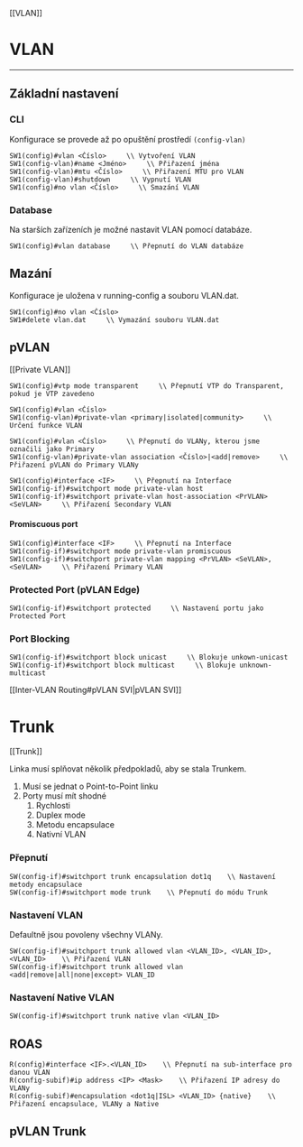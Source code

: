 [[VLAN]]
# VLAN
---

## Základní nastavení

### CLI

Konfigurace se provede až po opuštění prostředí `(config-vlan)`

```
SW1(config)#vlan <Číslo>     \\ Vytvoření VLAN
SW1(config-vlan)#name <Jméno>     \\ Přiřazení jména
SW1(config-vlan)#mtu <Číslo>     \\ Přiřazení MTU pro VLAN
SW1(config-vlan)#shutdown     \\ Vypnutí VLAN
SW1(config)#no vlan <Číslo>     \\ Smazání VLAN
```

### Database

Na starších zařízeních je možné nastavit VLAN pomocí databáze.

```
SW1(config)#vlan database     \\ Přepnutí do VLAN databáze
```

## Mazání

Konfigurace je uložena v running-config a souboru VLAN.dat.

```
SW1(config)#no vlan <Číslo>
SW1#delete vlan.dat     \\ Vymazání souboru VLAN.dat
```

## pVLAN
[[Private VLAN]]
```
SW1(config)#vtp mode transparent     \\ Přepnutí VTP do Transparent, pokud je VTP zavedeno
```
```
SW1(config)#vlan <Číslo>
SW1(config-vlan)#private-vlan <primary|isolated|community>     \\ Určení funkce VLAN
```
```
SW1(config)#vlan <Číslo>     \\ Přepnutí do VLANy, kterou jsme označili jako Primary
SW1(config-vlan)#private-vlan association <Číslo>|<add|remove>     \\ Přiřazení pVLAN do Primary VLANy
```
```
SW1(config)#interface <IF>     \\ Přepnutí na Interface
SW1(config-if)#switchport mode private-vlan host
SW1(config-if)#switchport private-vlan host-association <PrVLAN> <SeVLAN>     \\ Přiřazení Secondary VLAN
```

#### Promiscuous port

```
SW1(config)#interface <IF>     \\ Přepnutí na Interface
SW1(config-if)#switchport mode private-vlan promiscuous
SW1(config-if)#switchport private-vlan mapping <PrVLAN> <SeVLAN>,<SeVLAN>     \\ Přiřazení Primary VLAN
```

### Protected Port (pVLAN Edge)

```
SW1(config-if)#switchport protected     \\ Nastavení portu jako Protected Port
```

### Port Blocking

```
SW1(config-if)#switchport block unicast     \\ Blokuje unkown-unicast
SW1(config-if)#switchport block multicast     \\ Blokuje unknown-multicast
```

[[Inter-VLAN Routing#pVLAN SVI|pVLAN SVI]]

# Trunk
[[Trunk]]

Linka musí splňovat několik předpokladů, aby se stala Trunkem.
1. Musí se jednat o Point-to-Point linku
2. Porty musí mít shodné
	1. Rychlosti
	2. Duplex mode
	3. Metodu encapsulace
	4. Nativní VLAN

### Přepnutí

```
SW(config-if)#switchport trunk encapsulation dot1q    \\ Nastavení metody encapsulace
SW(config-if)#switchport mode trunk    \\ Přepnutí do módu Trunk
```

### Nastavení VLAN

Defaultně jsou povoleny všechny VLANy.

```
SW(config-if)#switchport trunk allowed vlan <VLAN_ID>, <VLAN_ID>, <VLAN_ID>    \\ Přiřazení VLAN 
SW(config-if)#switchport trunk allowed vlan <add|remove|all|none|except> VLAN_ID
```

### Nastavení Native VLAN

```
SW(config-if)#switchport trunk native vlan <VLAN_ID>
```

## ROAS

```
R(config)#interface <IF>.<VLAN_ID>    \\ Přepnutí na sub-interface pro danou VLAN
R(config-subif)#ip address <IP> <Mask>    \\ Přiřazení IP adresy do VLANy
R(config-subif)#encapsulation <dot1q|ISL> <VLAN_ID> {native}    \\ Přiřazení encapsulace, VLANy a Native
```

## pVLAN Trunk
